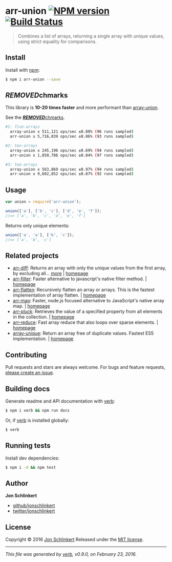 # arr-union [![NPM version](https://img.shields.io/npm/v/arr-union.svg)](https://www.npmjs.com/package/arr-union) [![Build Status](https://img.shields.io/travis/jonschlinkert/arr-union.svg)](https://travis-ci.org/jonschlinkert/arr-union)

> Combines a list of arrays, returning a single array with unique values, using strict equality for comparisons.

## Install

Install with [npm](https://www.npmjs.com/):

```sh
$ npm i arr-union --save
```

## ***REMOVED***chmarks

This library is **10-20 times faster** and more performant than [array-union](https://github.com/sindresorhus/array-union).

See the [***REMOVED***chmarks](./***REMOVED***chmark).

```sh
#1: five-arrays
  array-union x 511,121 ops/sec ±0.80% (96 runs sampled)
  arr-union x 5,716,039 ops/sec ±0.86% (93 runs sampled)

#2: ten-arrays
  array-union x 245,196 ops/sec ±0.69% (94 runs sampled)
  arr-union x 1,850,786 ops/sec ±0.84% (97 runs sampled)

#3: two-arrays
  array-union x 563,869 ops/sec ±0.97% (94 runs sampled)
  arr-union x 9,602,852 ops/sec ±0.87% (92 runs sampled)
```

## Usage

```js
var union = require('arr-union');

union(['a'], ['b', 'c'], ['d', 'e', 'f']);
//=> ['a', 'b', 'c', 'd', 'e', 'f']
```

Returns only unique elements:

```js
union(['a', 'a'], ['b', 'c']);
//=> ['a', 'b', 'c']
```

## Related projects

* [arr-diff](https://www.npmjs.com/package/arr-diff): Returns an array with only the unique values from the first array, by excluding all… [more](https://www.npmjs.com/package/arr-diff) | [homepage](https://github.com/jonschlinkert/arr-diff)
* [arr-filter](https://www.npmjs.com/package/arr-filter): Faster alternative to javascript's native filter method. | [homepage](https://github.com/jonschlinkert/arr-filter)
* [arr-flatten](https://www.npmjs.com/package/arr-flatten): Recursively flatten an array or arrays. This is the fastest implementation of array flatten. | [homepage](https://github.com/jonschlinkert/arr-flatten)
* [arr-map](https://www.npmjs.com/package/arr-map): Faster, node.js focused alternative to JavaScript's native array map. | [homepage](https://github.com/jonschlinkert/arr-map)
* [arr-pluck](https://www.npmjs.com/package/arr-pluck): Retrieves the value of a specified property from all elements in the collection. | [homepage](https://github.com/jonschlinkert/arr-pluck)
* [arr-reduce](https://www.npmjs.com/package/arr-reduce): Fast array reduce that also loops over sparse elements. | [homepage](https://github.com/jonschlinkert/arr-reduce)
* [array-unique](https://www.npmjs.com/package/array-unique): Return an array free of duplicate values. Fastest ES5 implementation. | [homepage](https://github.com/jonschlinkert/array-unique)

## Contributing

Pull requests and stars are always welcome. For bugs and feature requests, [please create an issue](https://github.com/jonschlinkert/arr-union/issues/new).

## Building docs

Generate readme and API documentation with [verb](https://github.com/verbose/verb):

```sh
$ npm i verb && npm run docs
```

Or, if [verb](https://github.com/verbose/verb) is installed globally:

```sh
$ verb
```

## Running tests

Install dev dependencies:

```sh
$ npm i -d && npm test
```

## Author

**Jon Schlinkert**

* [github/jonschlinkert](https://github.com/jonschlinkert)
* [twitter/jonschlinkert](http://twitter.com/jonschlinkert)

## License

Copyright © 2016 [Jon Schlinkert](https://github.com/jonschlinkert)
Released under the [MIT license](https://github.com/jonschlinkert/arr-union/blob/master/LICENSE).

***

_This file was generated by [verb](https://github.com/verbose/verb), v0.9.0, on February 23, 2016._
